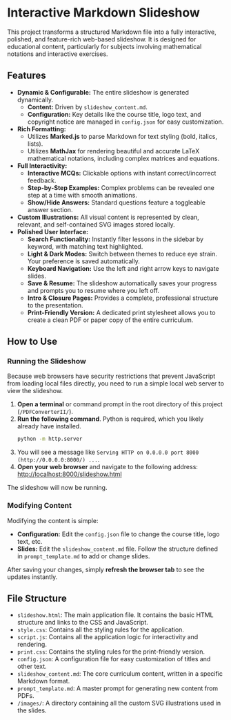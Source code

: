 # Interactive Markdown Slideshow

This project transforms a structured Markdown file into a fully interactive, polished, and feature-rich web-based slideshow. It is designed for educational content, particularly for subjects involving mathematical notations and interactive exercises.

## Features

- **Dynamic & Configurable:** The entire slideshow is generated dynamically.
    - **Content:** Driven by `slideshow_content.md`.
    - **Configuration:** Key details like the course title, logo text, and copyright notice are managed in `config.json` for easy customization.
- **Rich Formatting:**
    - Utilizes **Marked.js** to parse Markdown for text styling (bold, italics, lists).
    - Utilizes **MathJax** for rendering beautiful and accurate LaTeX mathematical notations, including complex matrices and equations.
- **Full Interactivity:**
    - **Interactive MCQs:** Clickable options with instant correct/incorrect feedback.
    - **Step-by-Step Examples:** Complex problems can be revealed one step at a time with smooth animations.
    - **Show/Hide Answers:** Standard questions feature a toggleable answer section.
- **Custom Illustrations:** All visual content is represented by clean, relevant, and self-contained SVG images stored locally.
- **Polished User Interface:**
    - **Search Functionality:** Instantly filter lessons in the sidebar by keyword, with matching text highlighted.
    - **Light & Dark Modes:** Switch between themes to reduce eye strain. Your preference is saved automatically.
    - **Keyboard Navigation:** Use the left and right arrow keys to navigate slides.
    - **Save & Resume:** The slideshow automatically saves your progress and prompts you to resume where you left off.
    - **Intro & Closure Pages:** Provides a complete, professional structure to the presentation.
    - **Print-Friendly Version:** A dedicated print stylesheet allows you to create a clean PDF or paper copy of the entire curriculum.

## How to Use

### Running the Slideshow

Because web browsers have security restrictions that prevent JavaScript from loading local files directly, you need to run a simple local web server to view the slideshow.

1.  **Open a terminal** or command prompt in the root directory of this project (`/PDFConverterII/`).
2.  **Run the following command**. Python is required, which you likely already have installed.
    ```bash
    python -m http.server
    ```
3.  You will see a message like `Serving HTTP on 0.0.0.0 port 8000 (http://0.0.0.0:8000/) ...`.
4.  **Open your web browser** and navigate to the following address:
    [http://localhost:8000/slideshow.html](http://localhost:8000/slideshow.html)

The slideshow will now be running.

### Modifying Content

Modifying the content is simple:

- **Configuration:** Edit the `config.json` file to change the course title, logo text, etc.
- **Slides:** Edit the `slideshow_content.md` file. Follow the structure defined in `prompt_template.md` to add or change slides.

After saving your changes, simply **refresh the browser tab** to see the updates instantly.

## File Structure

- `slideshow.html`: The main application file. It contains the basic HTML structure and links to the CSS and JavaScript.
- `style.css`: Contains all the styling rules for the application.
- `script.js`: Contains all the application logic for interactivity and rendering.
- `print.css`: Contains the styling rules for the print-friendly version.
- `config.json`: A configuration file for easy customization of titles and other text.
- `slideshow_content.md`: The core curriculum content, written in a specific Markdown format.
- `prompt_template.md`: A master prompt for generating new content from PDFs.
- `/images/`: A directory containing all the custom SVG illustrations used in the slides.
